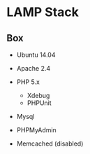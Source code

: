 # LAMP Stack

## Box
* Ubuntu 14.04

* Apache 2.4
* PHP 5.x
  * Xdebug
  * PHPUnit
* Mysql
* PHPMyAdmin
* Memcached (disabled)
